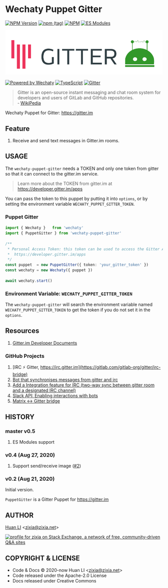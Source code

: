 # Wechaty Puppet Gitter

[![NPM Version](https://badge.fury.io/js/wechaty-puppet-gitter.svg)](https://badge.fury.io/js/wechaty-puppet-gitter)
[![npm (tag)](https://img.shields.io/npm/v/wechaty-puppet-gitter/next.svg)](https://www.npmjs.com/package/wechaty-puppet-gitter?activeTab=versions)
[![NPM](https://github.com/wechaty/wechaty-puppet-gitter/workflows/NPM/badge.svg)](https://github.com/wechaty/wechaty-puppet-gitter/actions?query=workflow%3ANPM)
[![ES Modules](https://img.shields.io/badge/ES-Modules-brightgreen)](https://github.com/Chatie/tsconfig/issues/16)

![wechaty puppet gitter](docs/images/wechaty-puppet-gitter.png)

[![Powered by Wechaty](https://img.shields.io/badge/Powered%20By-Wechaty-brightgreen.svg)](https://github.com/wechaty/wechaty)
[![TypeScript](https://img.shields.io/badge/%3C%2F%3E-TypeScript-blue.svg)](https://www.typescriptlang.org/)
[![Gitter](https://badges.gitter.im/wechaty/wechaty.svg)](https://gitter.im/wechaty/wechaty?utm_source=badge&utm_medium=badge&utm_campaign=pr-badge)

> Gitter is an open-source instant messaging and chat room system for developers and users of GitLab and GitHub repositories.  
> &dash; [WikiPedia](https://en.wikipedia.org/wiki/Gitter)

Wechaty Puppet for  Gitter: <https://gitter.im>

## Feature

1. Receive and send text messages in Gitter.im rooms.

## USAGE

The `wechaty-puppet-gitter` needs a TOKEN and only one token from gitter so that it can connect to the gitter.im service.

> Learn more about the TOKEN from gitter.im at <https://developer.gitter.im/apps>

You can pass the token to this puppet by putting it into `options`, or by setting the environment variable `WECHATY_PUPPET_GITTER_TOKEN`.

### Puppet Gitter

```ts
import { Wechaty }   from 'wechaty'
import { PuppetGitter } from 'wechaty-puppet-gitter'

/**
 * Personal Access Token: this token can be used to access the Gitter API.
 *  https://developer.gitter.im/apps
 */
const puppet  = new PuppetGitter({ token: 'your_gitter_token' })
const wechaty = new Wechaty({ puppet })

await wechaty.start()
```

### Environment Variable: `WECHATY_PUPPET_GITTER_TOKEN`

The `wechaty-puppet-gitter` will search the environment variable named `WECHATY_PUPPET_GITTER_TOKEN` to get the token if you do not set it in the `options`.

## Resources

1. [Gitter.im Developer Documents](https://developer.gitter.im/docs/welcome)

### GitHub Projects

1. [IRC ⚡ Gitter, https://irc.gitter.im](https://gitlab.com/gitlab-org/gitter/irc-bridge)
1. [Bot that synchronises messages from gitter and irc](https://github.com/finnp/gitter-irc-bot)
1. [Add a Integration feature for IRC (two-way sync between gitter room and a designated IRC channel)](https://gitlab.com/gitlab-org/gitter/webapp/-/issues/662)
1. [Slack API: Enabling interactions with bots](https://api.slack.com/bot-users)
1. [Matrix <-> Gitter bridge](https://github.com/matrix-org/matrix-appservice-gitter)

## HISTORY

### master v0.5

1. ES Modules support

### v0.4 (Aug 27, 2020)

1. Support send/receive image ([#2](https://github.com/wechaty/wechaty-puppet-gitter/issues/2))

### v0.2 (Aug 21, 2020)

Initial version.

`PuppetGitter` is a Gitter Puppet for <https://gitter.im>

## AUTHOR

[Huan LI](http://linkedin.com/in/zixia) \<zixia@zixia.net\>

<!-- markdownlint-disable MD033 -->
<a href="https://stackexchange.com/users/265499">
  <img src="https://stackexchange.com/users/flair/265499.png" width="208" height="58" alt="profile for zixia on Stack Exchange, a network of free, community-driven Q&amp;A sites" title="profile for zixia on Stack Exchange, a network of free, community-driven Q&amp;A sites">
</a>

## COPYRIGHT & LICENSE

* Code & Docs © 2020-now Huan LI \<zixia@zixia.net\>
* Code released under the Apache-2.0 License
* Docs released under Creative Commons
